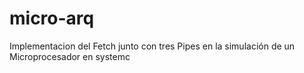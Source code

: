 # micro-arq
Implementacion del Fetch junto con tres Pipes en la simulación de un Microprocesador en systemc
